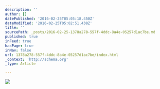 ```yaml
---
description: ''
author: []
datePublished: '2016-02-25T05:05:18.450Z'
dateModified: '2016-02-25T05:02:51.438Z'
title: ''
sourcePath: _posts/2016-02-25-1378a278-557f-4ddc-8a4e-05257d1ac7be.md
published: true
inFeed: true
hasPage: true
inNav: false
url: 1378a278-557f-4ddc-8a4e-05257d1ac7be/index.html
_context: 'http://schema.org'
_type: Article

---
```

![](https://the-grid-user-content.s3-us-west-2.amazonaws.com/2ec283b3-c124-4c90-afbb-b5311a6cd8c4.png)